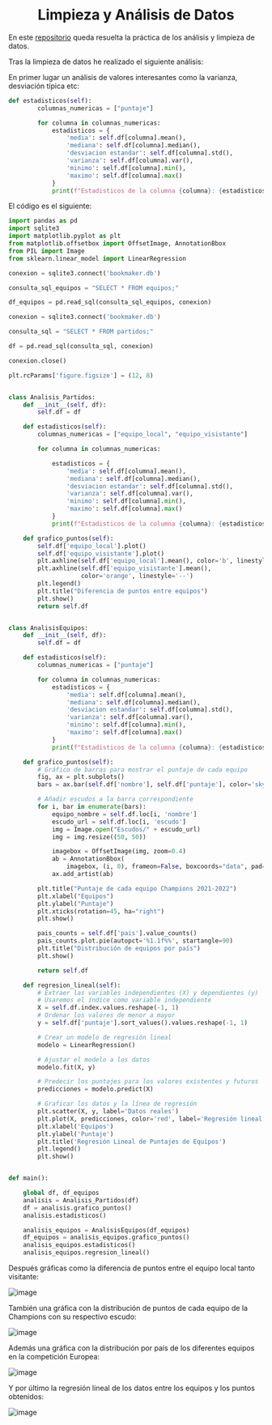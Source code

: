 <h1 align="center">Limpieza y Análisis de Datos</h1>

En este [repositorio](https://github.com/Diegodesantos1/Limpieza_de_datos) queda resuelta la práctica de los análisis y limpieza de datos.

Tras la limpieza de datos he realizado el siguiente análisis:

En primer lugar un análisis de valores interesantes como la varianza, desviación típica etc:

```python
def estadisticos(self):
        columnas_numericas = ["puntaje"]

        for columna in columnas_numericas:
            estadisticos = {
                'media': self.df[columna].mean(),
                'mediana': self.df[columna].median(),
                'desviacion estandar': self.df[columna].std(),
                'varianza': self.df[columna].var(),
                'minimo': self.df[columna].min(),
                'maximo': self.df[columna].max()
            }
            print(f"Estadisticos de la columna {columna}: {estadisticos}")
```


El código es el siguiente:

```python
import pandas as pd
import sqlite3
import matplotlib.pyplot as plt
from matplotlib.offsetbox import OffsetImage, AnnotationBbox
from PIL import Image
from sklearn.linear_model import LinearRegression

conexion = sqlite3.connect('bookmaker.db')

consulta_sql_equipos = "SELECT * FROM equipos;"

df_equipos = pd.read_sql(consulta_sql_equipos, conexion)

conexion = sqlite3.connect('bookmaker.db')

consulta_sql = "SELECT * FROM partidos;"

df = pd.read_sql(consulta_sql, conexion)

conexion.close()

plt.rcParams['figure.figsize'] = (12, 8)


class Analisis_Partidos:
    def __init__(self, df):
        self.df = df

    def estadisticos(self):
        columnas_numericas = ["equipo_local", "equipo_visistante"]

        for columna in columnas_numericas:

            estadisticos = {
                'media': self.df[columna].mean(),
                'mediana': self.df[columna].median(),
                'desviacion estandar': self.df[columna].std(),
                'varianza': self.df[columna].var(),
                'minimo': self.df[columna].min(),
                'maximo': self.df[columna].max()
            }
            print(f"Estadisticos de la columna {columna}: {estadisticos}")

    def grafico_puntos(self):
        self.df['equipo_local'].plot()
        self.df['equipo_visistante'].plot()
        plt.axhline(self.df['equipo_local'].mean(), color='b', linestyle='--')
        plt.axhline(self.df['equipo_visistante'].mean(),
                    color='orange', linestyle='--')
        plt.legend()
        plt.title("Diferencia de puntos entre equipos")
        plt.show()
        return self.df


class AnalisisEquipos:
    def __init__(self, df):
        self.df = df

    def estadisticos(self):
        columnas_numericas = ["puntaje"]

        for columna in columnas_numericas:
            estadisticos = {
                'media': self.df[columna].mean(),
                'mediana': self.df[columna].median(),
                'desviacion estandar': self.df[columna].std(),
                'varianza': self.df[columna].var(),
                'minimo': self.df[columna].min(),
                'maximo': self.df[columna].max()
            }
            print(f"Estadisticos de la columna {columna}: {estadisticos}")

    def grafico_puntos(self):
        # Gráfico de barras para mostrar el puntaje de cada equipo
        fig, ax = plt.subplots()
        bars = ax.bar(self.df['nombre'], self.df['puntaje'], color='skyblue')

        # Añadir escudos a la barra correspondiente
        for i, bar in enumerate(bars):
            equipo_nombre = self.df.loc[i, 'nombre']
            escudo_url = self.df.loc[i, 'escudo']
            img = Image.open("Escudos/" + escudo_url)
            img = img.resize((50, 50))

            imagebox = OffsetImage(img, zoom=0.4)
            ab = AnnotationBbox(
                imagebox, (i, 0), frameon=False, boxcoords="data", pad=0.5)
            ax.add_artist(ab)

        plt.title("Puntaje de cada equipo Champions 2021-2022")
        plt.xlabel("Equipos")
        plt.ylabel("Puntaje")
        plt.xticks(rotation=45, ha="right")
        plt.show()

        pais_counts = self.df['pais'].value_counts()
        pais_counts.plot.pie(autopct='%1.1f%%', startangle=90)
        plt.title("Distribución de equipos por país")
        plt.show()

        return self.df

    def regresion_lineal(self):
        # Extraer las variables independientes (X) y dependientes (y)
        # Usaremos el índice como variable independiente
        X = self.df.index.values.reshape(-1, 1)
        # Ordenar los valores de menor a mayor
        y = self.df['puntaje'].sort_values().values.reshape(-1, 1)

        # Crear un modelo de regresión lineal
        modelo = LinearRegression()

        # Ajustar el modelo a los datos
        modelo.fit(X, y)

        # Predecir los puntajes para los valores existentes y futuros
        predicciones = modelo.predict(X)

        # Graficar los datos y la línea de regresión
        plt.scatter(X, y, label='Datos reales')
        plt.plot(X, predicciones, color='red', label='Regresión lineal')
        plt.xlabel('Equipos')
        plt.ylabel('Puntaje')
        plt.title('Regresión Lineal de Puntajes de Equipos')
        plt.legend()
        plt.show()


def main():

    global df, df_equipos
    analisis = Analisis_Partidos(df)
    df = analisis.grafico_puntos()
    analisis.estadisticos()

    analisis_equipos = AnalisisEquipos(df_equipos)
    df_equipos = analisis_equipos.grafico_puntos()
    analisis_equipos.estadisticos()
    analisis_equipos.regresion_lineal()

```

Después gráficas como la diferencia de puntos entre el equipo local tanto visitante:

![image](https://github.com/Diegodesantos1/Limpieza_de_datos/assets/91721855/68f5a32d-95e7-483f-9821-f9246e6cfb08)

También una gráfica con la distribución de puntos de cada equipo de la Champions con su respectivo escudo:

![image](https://github.com/Diegodesantos1/Limpieza_de_datos/assets/91721855/2ff27441-d78b-400c-a4d0-e94c0abd03ed)

Además una gráfica con la distribución por país de los diferentes equipos en la competición Europea:

![image](https://github.com/Diegodesantos1/Limpieza_de_datos/assets/91721855/4df58005-388d-4211-adab-50beb1efd320)

Y por último la regresión lineal de los datos entre los equipos y los puntos obtenidos:

![image](https://github.com/Diegodesantos1/Limpieza_de_datos/assets/91721855/e53b22b2-2349-45d1-96c0-d38e418b95b5)

